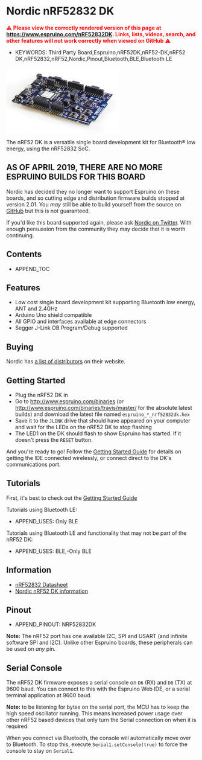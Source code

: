 <!--- Copyright (c) 2018 Gordon Williams, Pur3 Ltd. See the file LICENSE for copying permission. -->
Nordic nRF52832 DK
===================

<span style="color:red">:warning: **Please view the correctly rendered version of this page at https://www.espruino.com/nRF52832DK. Links, lists, videos, search, and other features will not work correctly when viewed on GitHub** :warning:</span>

* KEYWORDS: Third Party Board,Espruino,nRF52DK,nRF52-DK,nRF52 DK,nRF52832,nRF52,Nordic,Pinout,Bluetooth,BLE,Bluetooth LE

![Nordic nRF52 DK](nRF52832DK/board.jpg)

The nRF52 DK is a versatile single board development kit for Bluetooth® low energy, using the nRF52832 SoC.

AS OF APRIL 2019, THERE ARE NO MORE ESPRUINO BUILDS FOR THIS BOARD
------------------------------------------------------------------

Nordic has decided they no longer want to support Espruino on these boards,
and so cutting edge and distribution firmware builds stopped at version 2.01.
You *may* still be able to build yourself from the source on
[GitHub](http://github.com/espruino/Espruino) but this is not guaranteed.

If you'd like this board supported again, please ask [Nordic on Twitter](https://twitter.com/NordicTweets).
With enough persuasion from the community they may decide that it is
worth continuing.



Contents
--------

* APPEND_TOC

Features
--------

* Low cost single board development kit supporting Bluetooth low energy, ANT and 2.4GHz
* Arduino Uno shield compatible
* All GPIO and interfaces available at edge connectors
* Segger J-Link OB Program/Debug supported


<a name="buy"></a>Buying
-----------------------

Nordic has [a list of distributors](http://www.nordicsemi.com/eng/Buy-Online?search_token=nRF52-DK)
on their website.


Getting Started<a name="firmware-updates"></a>
----------------

* Plug the nRF52 DK in
* Go to http://www.espruino.com/binaries (or http://www.espruino.com/binaries/travis/master/
  for the absolute latest builds) and download the latest file named `espruino_*_nrf52832dk.hex`
* Save it to the `JLINK` drive that should have appeared on your computer and wait for the LEDs on the nRF52 DK to stop flashing
* The LED1 on the DK should flash to show Espruino has started. If it doesn't press the `RESET` button.

And you're ready to go! Follow the [Getting Started Guide](/Quick+Start+BLE#nrf52832dk) for details
on getting the IDE connected wirelessly, or connect direct to the DK's communications port.


Tutorials
--------

First, it's best to check out the [Getting Started Guide](/Quick+Start+BLE#nrf52832dk)

Tutorials using Bluetooth LE:

* APPEND_USES: Only BLE

Tutorials using Bluetooth LE and functionality that may not be part of the nRF52 DK:

* APPEND_USES: BLE,-Only BLE


Information
-----------

* [nRF52832 Datasheet](/datasheets/nRF52832_PS_v1.0.pdf)
* [Nordic nRF52 DK information](https://www.nordicsemi.com/eng/Products/Bluetooth-low-energy/nRF52-DK)


Pinout
--------

* APPEND_PINOUT: NRF52832DK

**Note:** The nRF52 port has one available I2C, SPI and USART (and infinite software SPI and I2C).
Unlike other Espruino boards, these peripherals can be used on *any* pin.


Serial Console
---------------

The nRF52 DK firmware exposes a serial console on `D6` (RX) and `D8` (TX) at
9600 baud. You can connect to this with the Espruino Web IDE, or a serial
terminal application at 9600 baud.

**Note:** to be listening for bytes on the serial port, the MCU has to keep
the high speed oscillator running. This means increased power usage over other
nRF52 based devices that only turn the Serial connection on when it is required.

When you connect via Bluetooth, the console will automatically move over to Bluetooth. To
stop this, execute `Serial1.setConsole(true)` to force the console to stay on
`Serial1`.
